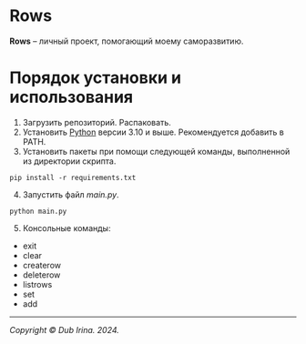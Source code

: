 # Rows 

**Rows** – личный проект, помогающий моему саморазвитию.

# Порядок установки и использования

1. Загрузить репозиторий. Распаковать.
2. Установить [Python](https://www.python.org/downloads/) версии 3.10 и выше. Рекомендуется добавить в PATH.
3. Установить пакеты при помощи следующей команды, выполненной из директории скрипта.
```
pip install -r requirements.txt
```
4. Запустить файл _main.py_.
```
python main.py
``` 
5. Консольные команды: 
- exit
- clear
- createrow
- deleterow
- listrows
- set
- add

---
_Copyright © Dub Irina. 2024._
